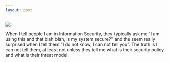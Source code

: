 ```yaml
---
layout: post
---
```

<img src="/jekyll/images/morphresize.jpg" class="fit image">

<p>
When I tell people I am in Information Security, they typically ask me "I am using this and that blah blah, is my system secure?" and the seem really surprised when I tell them "I do not know, I can not tell you". The truth is I can not tell them, at least not unless they tell me what is their security policy and what is their threat model.
</p>
